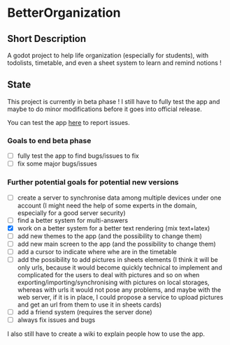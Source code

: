 # BetterOrganization

## Short Description

A godot project to help life organization (especially for students), with todolists, timetable, and even a sheet system to learn and remind notions !

## State

This project is currently in beta phase ! I still have to fully test the app and maybe to do minor modifications before it goes into official release.

You can test the app [here](https://github.com/nath54/BetterOrganization/releases/) to report issues.

### Goals to end beta phase

* [ ] fully test the app to find bugs/issues to fix
* [ ] fix some major bugs/issues

### Further potential goals for potential new versions

* [ ] create a server to synchronise data among multiple devices under one account (I might need the help of some experts in the domain, especially for a good server security)
* [ ] find a better system for multi-answers
* [x] work on a better system for a better text rendering (mix text+latex)
* [ ] add new themes to the app (and the possibility to change them)
* [ ] add new main screen to the app (and the possibility to change them)
* [ ] add a cursor to indicate where whe are in the timetable
* [ ] add the possibility to add pictures in sheets elements (I think it will be only urls, because it would become quickly technical to implement and complicated for the users to deal with pictures and so on when exporting/importing/synchronising with pictures on local storages, whereas with urls it would not pose any problems, and maybe with the web server, if it is in place, I could propose a service to upload pictures and get an url from them to use it in sheets cards)
* [ ] add a friend system (requires the server done)
* [ ] always fix issues and bugs

I also still have to create a wiki to explain people how to use the app.
